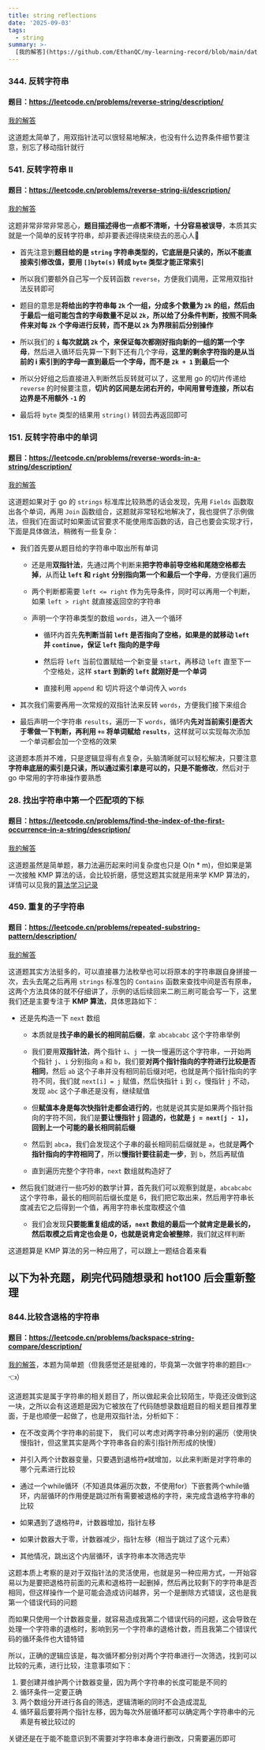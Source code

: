 ```yaml
---
title: string reflections
date: '2025-09-03'
tags:
  - string
summary: >-
  [我的解答](https://github.com/EthanQC/my-learning-record/blob/main/data-structure-and-algorithm/problems-record/string/344-reverse-string.md)
---
```

### 344. 反转字符串
#### 题目：https://leetcode.cn/problems/reverse-string/description/

[我的解答](https://github.com/EthanQC/my-learning-record/blob/main/data-structure-and-algorithm/problems-record/string/344-reverse-string.md)

这道题太简单了，用双指针法可以很轻易地解决，也没有什么边界条件细节要注意，别忘了移动指针就行

### 541. 反转字符串 II
#### 题目：https://leetcode.cn/problems/reverse-string-ii/description/

[我的解答](https://github.com/EthanQC/my-learning-record/blob/main/data-structure-and-algorithm/problems-record/string/541-reverse-string-ii.md)

这题非常非常非常恶心，**题目描述得也一点都不清晰，十分容易被误导**，本质其实就是一个简单的反转字符串，却非要表述得绕来绕去的恶心人🤯

* 首先注意到**题目给的是 `string` 字符串类型的，它底层是只读的，所以不能直接索引修改值，要用 `[]byte(s)` 转成 `byte` 类型才能正常索引**

* 所以我们要额外自己写一个反转函数 `reverse`，方便我们调用，正常用双指针法反转即可

* 题目的意思是**将给出的字符串每 `2k` 个一组，分成多个数量为 `2k` 的组，然后由于最后一组可能包含的字母数量不足以 `2k`，所以给了分条件判断，按照不同条件来对每 `2k` 个字母进行反转，而不是以 `2k` 为界限前后分别操作**

* 所以我们的 **`i` 每次就跳 `2k` 个，来保证每次都刚好指向新的一组的第一个字母**，然后进入循环后先算一下剩下还有几个字母，**这里的剩余字符指的是从当前的 i 索引到的字母一直到最后一个字母，而不是 `2k + 1` 到最后一个**

* 所以分好组之后直接进入判断然后反转就可以了，这里用 go 的切片传递给 `reverse` 的时候要注意，**切片的区间是左闭右开的，中间用冒号连接，所以右边界是不用额外 `-1` 的**

* 最后将 `byte` 类型的结果用 `string()` 转回去再返回即可

### 151. 反转字符串中的单词
#### 题目：https://leetcode.cn/problems/reverse-words-in-a-string/description/

[我的解答](https://github.com/EthanQC/my-learning-record/blob/main/data-structure-and-algorithm/problems-record/string/151-reverse-words-in-a-string.md)

这道题如果对于 go 的 `strings` 标准库比较熟悉的话会发现，先用 `Fields` 函数取出各个单词，再用 `Join` 函数组合，这题就非常轻松地解决了，我也提供了示例做法，但我们在面试时如果面试官要求不能使用库函数的话，自己也要会实现才行，下面是具体做法，稍微有一些复杂：

* 我们首先要从题目给的字符串中取出所有单词

  * 还是用**双指针法**，先通过两个判断来**把字符串前导空格和尾随空格都去掉**，从而**让 `left` 和 `right` 分别指向第一个和最后一个字母**，方便我们遍历

  * 两个判断都需要 `left <= right` 作为先导条件，同时可以再用一个判断，如果 `left > right` 就直接返回空的字符串

  * 声明一个字符串类型的数组 `words`，进入一个循环

    * 循环内首先**先判断当前 `left` 是否指向了空格，如果是的就移动 `left` 并 `continue`，保证 `left` 指向的是字母**

    * 然后将 `left` 当前位置赋给一个新变量 `start`，再移动 `left` 直至下一个空格处，这样 **`start` 到新的 `left` 就刚好是一个单词**

    * 直接利用 `append` 和 切片将这个单词传入 `words`

* 其次我们需要再用一次常规的双指针法来反转 `words`，方便我们接下来组合

* 最后声明一个字符串 `results`，遍历一下 `words`，循环内**先对当前索引是否大于零做一下判断，再利用 `+=` 将单词赋给 `results`**，这样就可以实现每次添加一个单词都会加一个空格的效果

这道题本质并不难，只是逻辑显得有点复杂，头脑清晰就可以轻松解决，只要注意**字符串底层的索引是只读，所以通过索引拿是可以的，只是不能修改**，然后对于 go 中常用的字符串操作要熟悉

### 28. 找出字符串中第一个匹配项的下标
#### 题目：https://leetcode.cn/problems/find-the-index-of-the-first-occurrence-in-a-string/description/

[我的解答](https://github.com/EthanQC/my-learning-record/blob/main/data-structure-and-algorithm/problems-record/string/151-reverse-words-in-a-string.md)

这道题虽然是简单题，暴力法遍历起来时间复杂度也只是 O(n * m)，但如果是第一次接触 KMP 算法的话，会比较折磨，感觉这题其实就是用来学 KMP 算法的，详情可以见我的[算法学习记录](https://github.com/EthanQC/my-learning-record/blob/main/data-structure-and-algorithm/algorithm-analysis/common-methods.md#kmp-算法)

### 459. 重复的子字符串
#### 题目：https://leetcode.cn/problems/repeated-substring-pattern/description/

[我的解答](https://github.com/EthanQC/my-learning-record/blob/main/data-structure-and-algorithm/problems-record/string/151-reverse-words-in-a-string.md)

这道题其实方法挺多的，可以直接暴力法枚举也可以将原本的字符串跟自身拼接一次，去头去尾之后再用 `strings` 标准包的 `Contains` 函数来查找中间是否有原串，这两个方法具体的就不仔细讲了，示例的话后续回来二刷三刷可能会写一下，这里我们还是主要专注于 **KMP 算法**，具体思路如下：

* 还是先构造一下 `next` 数组

  * 本质就是**找子串的最长的相同前后缀**，拿 `abcabcabc` 这个字符串举例

  * 我们要用**双指针法**，两个指针 `i`、`j `一快一慢遍历这个字符串，一开始两个指针 `j`、`i` 分别指向 `a` 和 `b`，我们要**对两个指针指向的字符进行比较是否相同**，然后 `ab` 这个子串并没有相同前后缀对吧，也就是两个指针指向的字符不同，我们就 `next[i] = j` 赋值，然后快指针 `i` 到 `c`，慢指针 `j` 不动，发现 `abc` 这个子串还是没有，继续赋值

  * 但**赋值本身是每次快指针走都会进行的**，也就是说其实是如果两个指针指向的字符不同，我们是**要让慢指针 `j` 回退的，也就是 `j = next[j - 1]`，回到上一个可能的最长相同前后缀**

  * 然后到 `abca`，我们会发现这个子串的最长相同前后缀就是 `a`，也就是**两个指针指向的字符相同了**，所以**慢指针要往前走一步**，到 `b`，然后再赋值

  * 直到遍历完整个字符串，`next` 数组就构造好了

* 然后我们就进行一些巧妙的数学计算，首先我们可以观察到就是，`abcabcabc` 这个字符串，最长的相同前后缀长度是 6，我们把它取出来，然后用字符串长度减去它之后得到一个值，再用字符串长度取模这个值

  * 我们会发现**只要能重复组成的话，`next` 数组的最后一个就肯定是最长的，然后取模之后肯定也会是 0，也就是说肯定会被整除**，我们就这样判断

这道题算是 KMP 算法的另一种应用了，可以跟上一题结合着来看

## 以下为补充题，刷完代码随想录和 hot100 后会重新整理
### 844.比较含退格的字符串
#### 题目：https://leetcode.cn/problems/backspace-string-compare/description/

[我的解答](https://github.com/EthanQC/my-learning-record/blob/main/leetcode/844-compare-strings-having-backspace.md)，本题为简单题（但我感觉还是挺难的，毕竟第一次做字符串的题目👉👈）

这道题其实是属于字符串的相关题目了，所以做起来会比较陌生，毕竟还没做到这一块，之所以会有这道题是因为它被放在了代码随想录数组题目的相关题目推荐里面，于是也顺便一起做了，也是用双指针法，分析如下：

- 在不改变两个字符串的前提下， 我们可以考虑对两字符串分别的遍历（使用快慢指针，但这里其实是两个字符串各自的索引指针所形成的快慢）

- 并引入两个计数器变量，只要遇到退格符`#`就增加，以此来判断是对字符串的哪个元素进行比较

- 通过一个while循环（不知道具体遍历次数，不使用for）下嵌套两个while循环，内层循环的作用便是跳过所有需要被退格的字符，来完成含退格字符串的比较

- 如果遇到了退格符#，计数器增加，指针左移

- 如果计数器大于零，计数器减少，指针左移（相当于跳过了这个元素）

- 其他情况，跳出这个内层循环，该字符串本次筛选完毕

这题本质上考察的是对于双指针法的灵活使用，也就是另一种应用方式，一开始容易以为是要把退格符前面的元素和退格符一起删掉，然后再比较剩下的字符串是否相同，但这样操作一个是可能会造成访问越界，另一个是删除方式错误，这也是我第一个错误代码的问题

而如果只使用一个计数器变量，就容易造成我第二个错误代码的问题，这会导致在处理一个字符串的退格时，影响到另一个字符串的退格计数，而且我第二个错误代码的循环条件也大错特错

所以，正确的逻辑应该是，每次循环都分别对两个字符串进行一次筛选，找到可以比较的元素，进行比较，注意事项如下：

1. 要创建并维护两个计数器变量，因为两个字符串的长度可能是不同的
2. 循环条件一定要正确
3. 两个数组分开进行各自的筛选，逻辑清晰的同时不会造成混乱
4. 循环最后要将两个指针左移，因为每次外层循环都可以确定两个字符串中的元素是有被比较过的

关键还是在于能不能意识到不需要对字符串本身进行删改，只需要遍历即可
